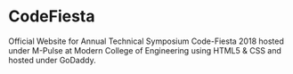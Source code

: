 # CodeFiesta
  Official Website for Annual Technical Symposium Code-Fiesta 2018 hosted under M-Pulse at Modern College of Engineering using HTML5 & CSS and hosted under GoDaddy.
